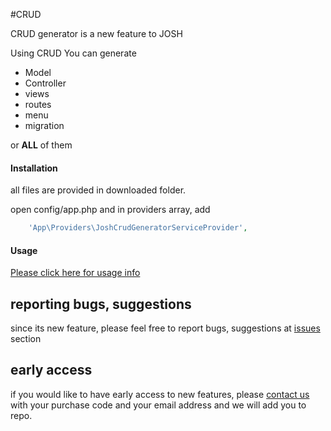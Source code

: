 #CRUD

CRUD generator is a new feature to JOSH

Using CRUD You can generate

* Model
* Controller
* views
* routes
* menu
* migration

or **ALL** of them

#### Installation

all files are provided in downloaded folder.

open config/app.php and in providers array, add
````php
    'App\Providers\JoshCrudGeneratorServiceProvider',
````



#### Usage

[Please click here for usage info](http://lorvent.gitbooks.io/josh/content/crud.html)


## reporting bugs, suggestions

since its new feature, please feel free to report bugs, suggestions at [issues](https://bitbucket.org/lorvent/josh_laravel51/issues) section

## early access

if you would like to have early access to new features, please [contact us](http://codecanyon.net/user/jyostna#contact) with your purchase code  and your email address and we will add you to repo.
